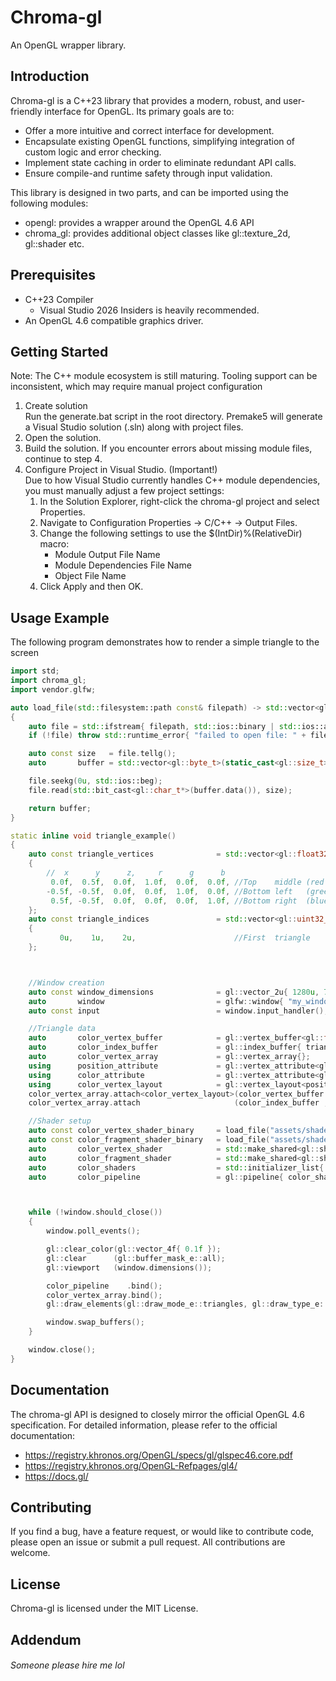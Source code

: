 # Chroma-gl
An OpenGL wrapper library.

## Introduction
Chroma-gl is a C++23 library that provides a modern, robust, and user-friendly interface for OpenGL.
Its primary goals are to:
* Offer a more intuitive and correct interface for development.
* Encapsulate existing OpenGL functions, simplifying integration of custom logic and error checking.
* Implement state caching in order to eliminate redundant API calls.
* Ensure compile-and runtime safety through input validation.

This library is designed in two parts, and can be imported using the following modules:
* opengl: provides a wrapper around the OpenGL 4.6 API
* chroma_gl: provides additional object classes like gl::texture_2d, gl::shader etc.

## Prerequisites
* C++23 Compiler
  * Visual Studio 2026 Insiders is heavily recommended.
* An OpenGL 4.6 compatible graphics driver.

## Getting Started
Note: The C++ module ecosystem is still maturing. Tooling support can be inconsistent, which may require manual project configuration

1. Create solution<br>
Run the generate.bat script in the root directory. Premake5 will generate a Visual Studio solution (.sln) along with project files.
2. Open the solution.
3. Build the solution. If you encounter errors about missing module files, continue to step 4.
4. Configure Project in Visual Studio. (Important!)<br>
Due to how Visual Studio currently handles C++ module dependencies, you must manually adjust a few project settings:
   1. In the Solution Explorer, right-click the chroma-gl project and select Properties.
   2. Navigate to Configuration Properties -> C/C++ -> Output Files.
   3. Change the following settings to use the $(IntDir)%(RelativeDir) macro:
      * Module Output File Name
      * Module Dependencies File Name
      * Object File Name
   4. Click Apply and then OK.

## Usage Example
The following program demonstrates how to render a simple triangle to the screen

```cpp
import std;
import chroma_gl;
import vendor.glfw;

auto load_file(std::filesystem::path const& filepath) -> std::vector<gl::byte_t>
{
    auto file = std::ifstream{ filepath, std::ios::binary | std::ios::ate };
    if (!file) throw std::runtime_error{ "failed to open file: " + filepath.string() };

    auto const size   = file.tellg();
    auto       buffer = std::vector<gl::byte_t>(static_cast<gl::size_t>(size));

    file.seekg(0u, std::ios::beg);
    file.read(std::bit_cast<gl::char_t*>(buffer.data()), size);

    return buffer;
}

static inline void triangle_example()
{
    auto const triangle_vertices              = std::vector<gl::float32_t>
    {
        //  x      y      z,     r      g      b
         0.0f,  0.5f,  0.0f,  1.0f,  0.0f,  0.0f, //Top    middle (red  )
        -0.5f, -0.5f,  0.0f,  0.0f,  1.0f,  0.0f, //Bottom left   (green)
         0.5f, -0.5f,  0.0f,  0.0f,  0.0f,  1.0f, //Bottom right  (blue )
    };
    auto const triangle_indices               = std::vector<gl::uint32_t>
    {
           0u,    1u,    2u,                      //First  triangle
    };



    //Window creation
    auto const window_dimensions              = gl::vector_2u{ 1280u, 720u };
    auto       window                         = glfw::window{ "my_window", window_dimensions };
    auto const input                          = window.input_handler();

    //Triangle data
    auto       color_vertex_buffer            = gl::vertex_buffer<gl::float32_t>{ triangle_vertices };
    auto       color_index_buffer             = gl::index_buffer{ triangle_indices };
    auto       color_vertex_array             = gl::vertex_array{};
    using      position_attribute             = gl::vertex_attribute<gl::float32_t, 3u>;
    using      color_attribute                = gl::vertex_attribute<gl::float32_t, 3u>;
    using      color_vertex_layout            = gl::vertex_layout<position_attribute, color_attribute>;
    color_vertex_array.attach<color_vertex_layout>(color_vertex_buffer                            );
    color_vertex_array.attach                     (color_index_buffer , color_index_buffer.count());

    //Shader setup
    auto const color_vertex_shader_binary     = load_file("assets/shaders/compiled/color.vert.spv");
    auto const color_fragment_shader_binary   = load_file("assets/shaders/compiled/color.frag.spv");
    auto       color_vertex_shader            = std::make_shared<gl::shader>(gl::shader::type_e::vertex  , "main", color_vertex_shader_binary  );
    auto       color_fragment_shader          = std::make_shared<gl::shader>(gl::shader::type_e::fragment, "main", color_fragment_shader_binary);
    auto       color_shaders                  = std::initializer_list{ color_vertex_shader, color_fragment_shader };
    auto       color_pipeline                 = gl::pipeline{ color_shaders };



    while (!window.should_close())
    {
        window.poll_events();

        gl::clear_color(gl::vector_4f{ 0.1f });
        gl::clear      (gl::buffer_mask_e::all);
        gl::viewport   (window.dimensions());

        color_pipeline    .bind();
        color_vertex_array.bind();
        gl::draw_elements(gl::draw_mode_e::triangles, gl::draw_type_e::uint32, color_vertex_array.index_count(), gl::index_t{ 0u });

        window.swap_buffers();
    }

    window.close();
}
```

## Documentation
The chroma-gl API is designed to closely mirror the official OpenGL 4.6 specification. For detailed information, please refer to the official documentation:
* https://registry.khronos.org/OpenGL/specs/gl/glspec46.core.pdf
* https://registry.khronos.org/OpenGL-Refpages/gl4/
* https://docs.gl/

## Contributing
If you find a bug, have a feature request, or would like to contribute code, please open an issue or submit a pull request. All contributions are welcome.

## License
Chroma-gl is licensed under the MIT License.

## Addendum
###### <i>Someone please hire me lol</i>
